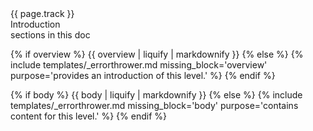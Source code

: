 <div class="track">{{ page.track }}</div>
<div class="topheader">
   Introduction
</div>
<div class="sections">sections in this doc</div>
<div id="user-journeys-toc" class="tablebar">
<!-- This TOC section is populated with Javascript, see js/user-journeys-toc.js -->
</div>

<div class="docsection1">

{% if overview %}
{{ overview | liquify | markdownify }}
{% else %}
{% include templates/_errorthrower.md missing_block='overview' purpose='provides an introduction of this level.' %}
{% endif %}

{% if body %}
{{ body | liquify | markdownify }}
{% else %}
{% include templates/_errorthrower.md missing_block='body' purpose='contains content for this level.' %}
{% endif %}

</div>

<script src="/js/user-journeys/toc.js"></script>
